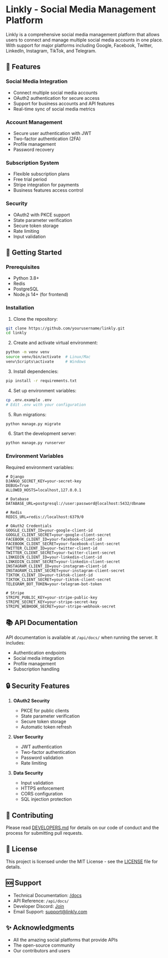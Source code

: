 # Linkly - Social Media Management Platform

Linkly is a comprehensive social media management platform that allows users to connect and manage multiple social media accounts in one place. With support for major platforms including Google, Facebook, Twitter, LinkedIn, Instagram, TikTok, and Telegram.

## 🌟 Features

### Social Media Integration
- Connect multiple social media accounts
- OAuth2 authentication for secure access
- Support for business accounts and API features
- Real-time sync of social media metrics

### Account Management
- Secure user authentication with JWT
- Two-factor authentication (2FA)
- Profile management
- Password recovery

### Subscription System
- Flexible subscription plans
- Free trial period
- Stripe integration for payments
- Business features access control

### Security
- OAuth2 with PKCE support
- State parameter verification
- Secure token storage
- Rate limiting
- Input validation

## 🚀 Getting Started

### Prerequisites
- Python 3.8+
- Redis
- PostgreSQL
- Node.js 14+ (for frontend)

### Installation

1. Clone the repository:
```bash
git clone https://github.com/yourusername/linkly.git
cd linkly
```

2. Create and activate virtual environment:
```bash
python -m venv venv
source venv/bin/activate  # Linux/Mac
venv\Scripts\activate     # Windows
```

3. Install dependencies:
```bash
pip install -r requirements.txt
```

4. Set up environment variables:
```bash
cp .env.example .env
# Edit .env with your configuration
```

5. Run migrations:
```bash
python manage.py migrate
```

6. Start the development server:
```bash
python manage.py runserver
```

### Environment Variables

Required environment variables:

```plaintext
# Django
DJANGO_SECRET_KEY=your-secret-key
DEBUG=True
ALLOWED_HOSTS=localhost,127.0.0.1

# Database
DATABASE_URL=postgresql://user:password@localhost:5432/dbname

# Redis
REDIS_URL=redis://localhost:6379/0

# OAuth2 Credentials
GOOGLE_CLIENT_ID=your-google-client-id
GOOGLE_CLIENT_SECRET=your-google-client-secret
FACEBOOK_CLIENT_ID=your-facebook-client-id
FACEBOOK_CLIENT_SECRET=your-facebook-client-secret
TWITTER_CLIENT_ID=your-twitter-client-id
TWITTER_CLIENT_SECRET=your-twitter-client-secret
LINKEDIN_CLIENT_ID=your-linkedin-client-id
LINKEDIN_CLIENT_SECRET=your-linkedin-client-secret
INSTAGRAM_CLIENT_ID=your-instagram-client-id
INSTAGRAM_CLIENT_SECRET=your-instagram-client-secret
TIKTOK_CLIENT_ID=your-tiktok-client-id
TIKTOK_CLIENT_SECRET=your-tiktok-client-secret
TELEGRAM_BOT_TOKEN=your-telegram-bot-token

# Stripe
STRIPE_PUBLIC_KEY=your-stripe-public-key
STRIPE_SECRET_KEY=your-stripe-secret-key
STRIPE_WEBHOOK_SECRET=your-stripe-webhook-secret
```

## 📚 API Documentation

API documentation is available at `/api/docs/` when running the server. It includes:
- Authentication endpoints
- Social media integration
- Profile management
- Subscription handling

## 🔒 Security Features

1. **OAuth2 Security**
   - PKCE for public clients
   - State parameter verification
   - Secure token storage
   - Automatic token refresh

2. **User Security**
   - JWT authentication
   - Two-factor authentication
   - Password validation
   - Rate limiting

3. **Data Security**
   - Input validation
   - HTTPS enforcement
   - CORS configuration
   - SQL injection protection

## 🤝 Contributing

Please read [DEVELOPERS.md](DEVELOPERS.md) for details on our code of conduct and the process for submitting pull requests.

## 📄 License

This project is licensed under the MIT License - see the [LICENSE](LICENSE) file for details.

## 🆘 Support

- Technical Documentation: [/docs](./docs)
- API Reference: `/api/docs/`
- Developer Discord: [Join](https://discord.gg/yourdiscord)
- Email Support: support@linkly.com

## ✨ Acknowledgments

- All the amazing social platforms that provide APIs
- The open-source community
- Our contributors and users 